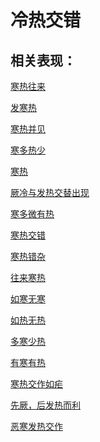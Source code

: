 # 冷热交错## 相关表现：[寒热往来](https://zuoye.gmzyh.com/search?key=寒热往来)[发寒热](https://zuoye.gmzyh.com/search?key=发寒热)[寒热并见](https://zuoye.gmzyh.com/search?key=寒热并见)[寒多热少](https://zuoye.gmzyh.com/search?key=寒多热少)[寒热](https://zuoye.gmzyh.com/search?key=寒热)[厥冷与发热交替出现](https://zuoye.gmzyh.com/search?key=厥冷与发热交替出现)[寒多微有热](https://zuoye.gmzyh.com/search?key=寒多微有热)[寒热交错](https://zuoye.gmzyh.com/search?key=寒热交错)[寒热错杂](https://zuoye.gmzyh.com/search?key=寒热错杂)[往来寒热](https://zuoye.gmzyh.com/search?key=往来寒热)[如寒无寒](https://zuoye.gmzyh.com/search?key=如寒无寒)[如热无热](https://zuoye.gmzyh.com/search?key=如热无热)[多寒少热](https://zuoye.gmzyh.com/search?key=多寒少热)[有寒有热](https://zuoye.gmzyh.com/search?key=有寒有热)[寒热交作如疟](https://zuoye.gmzyh.com/search?key=寒热交作如疟)[先厥，后发热而利](https://zuoye.gmzyh.com/search?key=先厥，后发热而利)[恶寒发热交作](https://zuoye.gmzyh.com/search?key=恶寒发热交作)